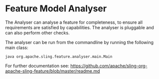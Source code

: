 # Feature Model Analyser

The Analyser can analyse a feature for completeness, to ensure all requirements are satisfied by capabilities. The analyser is pluggable and can also perform other checks.

The analyser can be run from the commandline by running the following main class:

```
java org.apache.sling.feature.analyser.main.Main
```

For further documentation see: https://github.com/apache/sling-org-apache-sling-feature/blob/master/readme.md